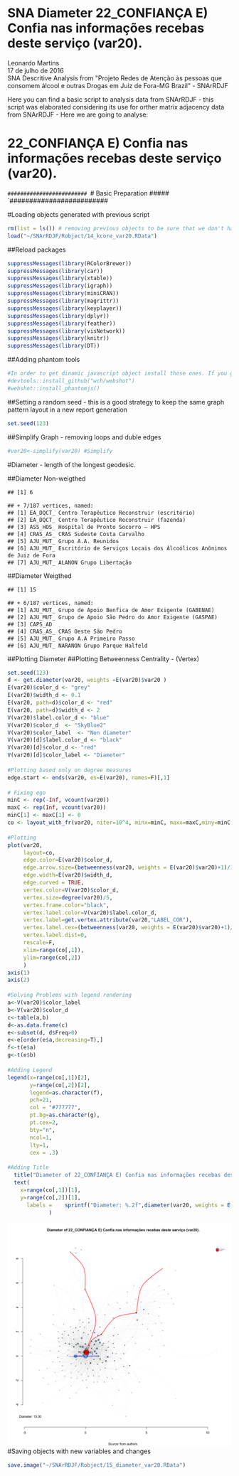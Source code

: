 # SNA Diameter 22_CONFIANÇA E) Confia nas informações recebas deste serviço (var20).
Leonardo Martins  
17 de julho de 2016  
SNA Descritive Analysis from "Projeto Redes de Atenção às pessoas que consomem álcool e outras Drogas em Juiz de Fora-MG   Brazil"  - SNArRDJF

Here you can find a basic script to analysis data from SNArRDJF - this script was elaborated considering its use for orther matrix adjacency data from SNArRDJF - Here we are going to analyse:

# 22_CONFIANÇA E) Confia nas informações recebas deste serviço (var20).

`#########################
`# Basic Preparation #####
`#########################

#Loading objects generated with previous script 

```r
rm(list = ls()) # removing previous objects to be sure that we don't have objects conflicts name
load("~/SNArRDJF/Robject/14_kcore_var20.RData")
```
##Reload packages

```r
suppressMessages(library(RColorBrewer))
suppressMessages(library(car))
suppressMessages(library(xtable))
suppressMessages(library(igraph))
suppressMessages(library(miniCRAN))
suppressMessages(library(magrittr))
suppressMessages(library(keyplayer))
suppressMessages(library(dplyr))
suppressMessages(library(feather))
suppressMessages(library(visNetwork))
suppressMessages(library(knitr))
suppressMessages(library(DT))
```
##Adding phantom tools

```r
#In order to get dinamic javascript object install those ones. If you get problems installing go to Stackoverflow.com and type your error to discover what to do. In some cases the libraries need to be intalled in outside R libs.
#devtools::install_github("wch/webshot")
#webshot::install_phantomjs()
```
##Setting a random seed - this is a good strategy to keep the same graph pattern layout in a new report generation

```r
set.seed(123)
```

##Simplify Graph - removing loops and duble edges 

```r
#var20<-simplify(var20) #Simplify
```


#Diameter - length of the longest geodesic.

##Diameter Non-weigthed 

```
## [1] 6
```

```
## + 7/187 vertices, named:
## [1] EA_DQCT_ Centro Terapêutico Reconstruir (escritório)                          
## [2] EA_DQCT_ Centro Terapêutico Reconstruir (fazenda)                             
## [3] ASS_HOS_ Hospital de Pronto Socorro – HPS                                     
## [4] CRAS_AS_ CRAS Sudeste Costa Carvalho                                          
## [5] AJU_MUT_ Grupo A.A. Reunidos                                                  
## [6] AJU_MUT_ Escritório de Serviços Locais dos Álcoólicos Anônimos de Juiz de Fora
## [7] AJU_MUT_ ALANON Grupo Libertação
```
##Diameter Weigthed 

```
## [1] 15
```

```
## + 6/187 vertices, named:
## [1] AJU_MUT_ Grupo de Apoio Benfica de Amor Exigente (GABENAE) 
## [2] AJU_MUT_ Grupo de Apoio São Pedro do Amor Exigente (GASPAE)
## [3] CAPS_AD                                                    
## [4] CRAS_AS_ CRAS Oeste São Pedro                              
## [5] AJU_MUT_ Grupo A.A Primeiro Passo                          
## [6] AJU_MUT_ NARANON Grupo Parque Halfeld
```
##Plotting Diameter
##Plotting Betweenness Centrality - (Vertex)

```r
set.seed(123)
d <- get.diameter(var20, weights =E(var20)$var20 )
E(var20)$color_d <- "grey"
E(var20)$width_d <- 0.1
E(var20, path=d)$color_d <- "red"
E(var20, path=d)$width_d <- 2
V(var20)$label.color_d <- "blue"
V(var20)$color_d  <- "SkyBlue2"
V(var20)$color_label  <- "Non diameter"
V(var20)[d]$label.color_d <- "black"
V(var20)[d]$color_d <- "red"
V(var20)[d]$color_label <- "Diameter"

#Plotting based only on degree measures 
edge.start <- ends(var20, es=E(var20), names=F)[,1]

# Fixing ego
minC <- rep(-Inf, vcount(var20))
maxC <- rep(Inf, vcount(var20))
minC[1] <- maxC[1] <- 0
co <- layout_with_fr(var20, niter=10^4, minx=minC, maxx=maxC,miny=minC, maxy=maxC, weights = E(var20)$var20)

#Plotting
plot(var20, 
     layout=co,
     edge.color=E(var20)$color_d,
     edge.arrow.size=(betweenness(var20, weights = E(var20)$var20)+1)/100000,
     edge.width=E(var20)$width_d,
     edge.curved = TRUE,
     vertex.color=V(var20)$color_d,
     vertex.size=degree(var20)/5,
     vertex.frame.color="black",
     vertex.label.color=V(var20)$label.color_d,
     vertex.label=get.vertex.attribute(var20,"LABEL_COR"),
     vertex.label.cex=(betweenness(var20, weights = E(var20)$var20)+1)/10000,
     vertex.label.dist=0,
     rescale=F,
     xlim=range(co[,1]), 
     ylim=range(co[,2])
     )
axis(1)
axis(2)

#Solving Problems with legend rendering 
a<-V(var20)$color_label 
b<-V(var20)$color_d
c<-table(a,b)
d<-as.data.frame(c)
e<-subset(d, d$Freq>0)
e<-e[order(e$a,decreasing=T),] 
f<-t(e$a)
g<-t(e$b)

#Adding Legend
legend(x=range(co[,1])[2], 
       y=range(co[,2])[2],
       legend=as.character(f),
       pch=21,
       col = "#777777", 
       pt.bg=as.character(g),
       pt.cex=2,
       bty="n", 
       ncol=1,
       lty=1,
       cex = .3)

#Adding Title
  title("Diameter of 22_CONFIANÇA E) Confia nas informações recebas deste serviço (var20).", sub = "Source: from authors ")
  text( 
    x=range(co[,1])[1],
    y=range(co[,2])[1], 
      labels =    sprintf("Diameter: %.2f",diameter(var20, weights = E(var20)$var20))
             )
```

![](22_CONFIANÇA_E_Confia_nas_informações_recebidas_15_diameter_files/figure-html/unnamed-chunk-8-1.png)<!-- -->
#Saving objects with new variables and changes

```r
save.image("~/SNArRDJF/Robject/15_diameter_var20.RData") 
```


